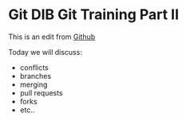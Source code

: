 # Git DIB Git Training Part II

This is an edit from [Github](http://www.github.com)

Today we will discuss: 
- conflicts
- branches
- merging
- pull requests
- forks 
- etc.. 

